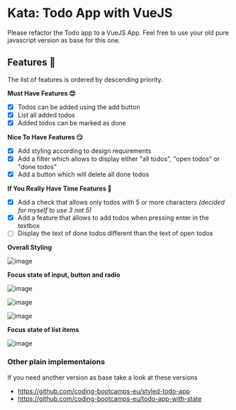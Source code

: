 # Kata: Todo App with VueJS

Please refactor the Todo app to a VueJS App.
Feel free to use your old pure javascript version as base for this one.

## Features 🍡

The list of features is ordered by descending priority.

**Must Have Features 😊**

- [x] Todos can be added using the add button
- [x] List all added todos
- [x] Added todos can be marked as done

**Nice To Have Features 😏**

- [x] Add styling according to design requirements
- [x] Add a filter which allows to display either "all todos", "open todos" or "done todos"
- [x] Add a button which will delete all done todos

**If You Really Have Time Features 🥳**

- [x] Add a check that allows only todos with 5 or more characters *(decided for myself to use 3 not 5)*
- [x] Add a feature that allows to add todos when pressing enter in the textbox
- [ ] Display the text of done todos different than the text of open todos

**Overall Styling**

![image](https://user-images.githubusercontent.com/16404104/125468256-6ba0bb76-87e9-44c7-a10e-361e53bf2636.png)

**Focus state of input, button and radio**

![image](https://user-images.githubusercontent.com/16404104/125468326-70179413-c728-4290-8c0d-c591a3f35523.png)

![image](https://user-images.githubusercontent.com/16404104/125468456-152c5311-bfa0-4689-9dab-a1dee1f9b328.png)

![image](https://user-images.githubusercontent.com/16404104/125468533-baed1ffc-d9de-4787-b3e0-9d4955bd5347.png)

**Focus state of list items**

![image](https://user-images.githubusercontent.com/16404104/125468616-2deee31e-e269-4d5f-99a8-cba09bf700f2.png)

### Other plain implementaions

If you need another version as base take a look at these versions

- https://github.com/coding-bootcamps-eu/styled-todo-app
- https://github.com/coding-bootcamps-eu/todo-app-with-state

